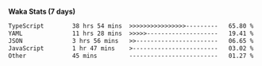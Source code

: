 
<b>Waka Stats (7 days)</b>

<!--START_SECTION:waka-->

```txt
TypeScript        38 hrs 54 mins  >>>>>>>>>>>>>>>>---------   65.80 %
YAML              11 hrs 28 mins  >>>>>--------------------   19.41 %
JSON              3 hrs 56 mins   >>-----------------------   06.65 %
JavaScript        1 hr 47 mins    >------------------------   03.02 %
Other             45 mins         -------------------------   01.27 %
```

<!--END_SECTION:waka-->
